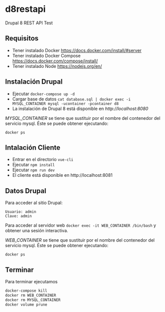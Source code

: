 # d8restapi
Drupal 8 REST API Test

## Requisitos

- Tener instalado Docker https://docs.docker.com/install/#server
- Tener instalado Docker Compose https://docs.docker.com/compose/install/
- Tener instalado Node https://nodejs.org/en/

## Instalación Drupal

- Ejecutar `docker-compose up -d`
- Cargar base de datos `cat database.sql | docker exec -i MYSQL_CONTAINER mysql -ucontainer -pcontainer d8`
- La instalación de Drupal 8 está disponible en *http://localhost:8080*

*MYSQL_CONTAINER* se tiene que sustituir por el nombre del contenedor del servicio mysql. Éste se puede obtener ejecutando:
```
docker ps
```

## Intalación Cliente

- Entrar en el directorio `vue-cli`
- Ejecutar `npm install`
- Ejecutar `npm run dev`
- El cliente está disponible en http://localhost:8081

## Datos Drupal

Para acceder al sitio Drupal:
```
Usuario: admin
Clave: admin
```
    
Para acceder al servidor web `docker exec -it WEB_CONTAINER /bin/bash` y obtener una sesión interactiva.

*WEB_CONTAINER* se tiene que sustituir por el nombre del contenedor del servicio mysql. Éste se puede obtener ejecutando:
```
docker ps
```

## Terminar

Para terminar ejecutamos
```bash
docker-compose kill
docker rm WEB_CONTAINER
docker rm MYSQL_CONTAINER
docker volume prune
```
